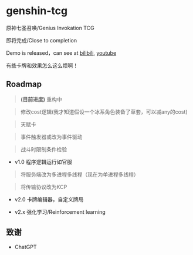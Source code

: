 # genshin-tcg
原神七圣召唤/Genius Invokation TCG

即将完成/Close to completion

Demo is released，can see at [bilibili](https://www.bilibili.com/video/BV1xA411z78T/), [youtube](https://youtu.be/gqJ6eA0M9xs)

有些卡牌和效果怎么这么烦啊！

## Roadmap

> **(目前进度)** 重构中

> 修改cost逻辑(我才知道假设一个冰系角色装备了草套，可以减any的cost)

> 天赋卡

> 事件触发器或改为事件驱动

> 战斗时限制条件检验

* v1.0 程序逻辑运行如官服

> 将服务端改为多进程多线程（现在为单进程多线程）

> 将传输协议改为KCP

* v2.0 卡牌编辑器，自定义牌局

* v2.x 强化学习/Reinforcement learning

## 致谢

* ChatGPT

